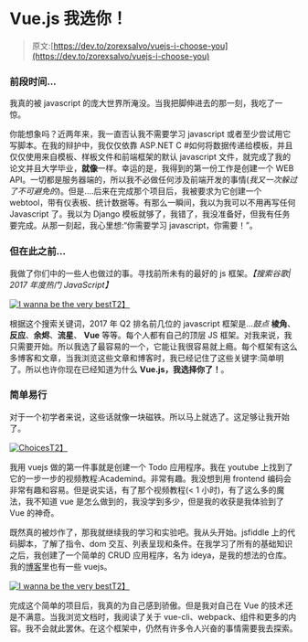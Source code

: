 # Vue.js 我选你！

> 原文:[https://dev.to/zorexsalvo/vuejs-i-choose-you](https://dev.to/zorexsalvo/vuejs-i-choose-you)

### [](#some-time-ago)前段时间...

我真的被 javascript 的庞大世界所淹没。当我把脚伸进去的那一刻，我吃了一惊。

你能想象吗？近两年来，我一直否认我不需要学习 javascript 或者至少尝试用它写脚本。在我的辩护中，我仅仅依靠 ASP.NET C #如何将数据传递给模板，并且仅仅使用来自模板、样板文件和前端框架的默认 javascript 文件，就完成了我的论文并且大学毕业，**就像**一样。幸运的是，我得到的第一份工作是创建一个 WEB API。一切都是服务器端的，所以我不必做任何涉及前端开发的事情(*我又一次躲过了不可避免的*)。但是....后来在完成那个项目后，我被要求为它创建一个 webtool，带有仪表板、统计数据等。有那么一瞬间，我以为我可以不用再写任何 Javascript 了。我以为 Django 模板就够了，我错了，我没准备好，但我有任务要完成。从那一刻起，我心里想:“你需要学习 javascript，你需要！”。

### [](#but-before-that)但在此之前...

我做了你们中的一些人也做过的事。寻找前所未有的最好的 js 框架。*【搜索谷歌| 2017 年度热门 JavaScript】*

[![I wanna be the very best](../Images/c28ac0a92e972f8fa4ed0876d94a2f71.png)T2】](https://res.cloudinary.com/practicaldev/image/fetch/s--DuAq9HtK--/c_limit%2Cf_auto%2Cfl_progressive%2Cq_auto%2Cw_880/http://zorexsalvo.com/img/iwannabe.jpg)

根据这个搜索关键词，2017 年 Q2 排名前几位的 javascript 框架是...*鼓点* **棱角**、**反应**、**余烬**、**流星**、 **Vue** 等等。每个人都有自己的顶层 JS 框架。对我来说，我只需要开始。所以我选了最容易的一个，它能让我很容易就上瘾。每个框架有这么多博客和文章，当我浏览这些文章和博客时，我已经记住了这些关键字:简单明了。所以也许你现在已经知道为什么 **Vue.js，我选择你了！**。

### [](#easy-and-simple)简单易行

对于一个初学者来说，这些话就像一块磁铁。所以马上就选了。这足够让我开始了。

[![Choices](../Images/d49fe6fd0d352c0c53a611f58907dfc1.png)T2】](https://res.cloudinary.com/practicaldev/image/fetch/s--H9_ilOJ3--/c_limit%2Cf_auto%2Cfl_progressive%2Cq_auto%2Cw_880/http://zorexsalvo.com/img/choosejs.png)

我用 vuejs 做的第一件事就是创建一个 Todo 应用程序。我在 youtube 上找到了它的一步一步的视频教程:Academind。非常有趣。我没想到用 frontend 编码会非常有趣和容易。但是说实话，有了那个视频教程(< 1 小时)，有了这么多的魔法，我不知道 vue 是怎么做到的，我没学到多少，但是我的收获是我体验到了 Vue 的神奇。

既然真的被炒作了，那我就继续我的学习和实验吧。我从头开始。jsfiddle 上的代码脚本，了解了指令、dom 交互、列表呈现和条件。在我学习了所有的基础知识之后，我创建了一个简单的 CRUD 应用程序，名为 ideya，是我的想法的仓库。我的[博客](http://zorexsalvo.com)里也有一些 vuejs。

[![I wanna be the very best](../Images/8f8e10ffe1774604d81f41728282c167.png)T2】](https://res.cloudinary.com/practicaldev/image/fetch/s--aRa8sTkD--/c_limit%2Cf_auto%2Cfl_progressive%2Cq_auto%2Cw_880/http://zorexsalvo.com/img/ideya.png)

完成这个简单的项目后，我真的为自己感到骄傲。但是我对自己在 Vue 的技术还是不满意。当我浏览文档时，我阅读了关于 vue-cli、webpack、组件和更多的内容。我不会就此罢休。在这个框架中，仍然有许多令人兴奋的事情需要我去探索。